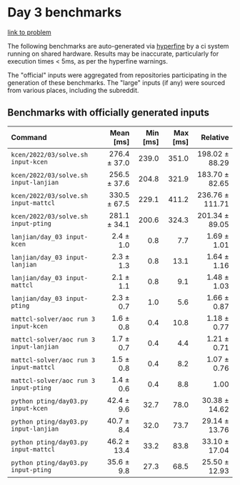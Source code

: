 # Day 3 benchmarks

[link to problem](http://adventofcode.com/2022/day/3)

The following benchmarks are auto-generated via [hyperfine](https://github.com/sharkdp/hyperfine) by a ci system running on shared hardware. Results may be inaccurate, particularly for execution times < 5ms, as per the hyperfine warnings.

The "official" inputs were aggregated from repositories participating in the generation of these benchmarks. The "large" inputs (if any) were sourced from various places, including the subreddit.

## Benchmarks with officially generated inputs
| Command | Mean [ms] | Min [ms] | Max [ms] | Relative |
|:---|---:|---:|---:|---:|
| `kcen/2022/03/solve.sh input-kcen` | 276.4 ± 37.0 | 239.0 | 351.0 | 198.02 ± 88.29 |
| `kcen/2022/03/solve.sh input-lanjian` | 256.5 ± 37.6 | 204.8 | 321.9 | 183.70 ± 82.65 |
| `kcen/2022/03/solve.sh input-mattcl` | 330.5 ± 67.5 | 229.1 | 411.2 | 236.76 ± 111.71 |
| `kcen/2022/03/solve.sh input-pting` | 281.1 ± 34.1 | 200.6 | 324.3 | 201.34 ± 89.05 |
| `lanjian/day_03 input-kcen` | 2.4 ± 1.0 | 0.8 | 7.7 | 1.69 ± 1.01 |
| `lanjian/day_03 input-lanjian` | 2.3 ± 1.3 | 0.8 | 13.1 | 1.64 ± 1.16 |
| `lanjian/day_03 input-mattcl` | 2.1 ± 1.1 | 0.8 | 9.1 | 1.48 ± 1.03 |
| `lanjian/day_03 input-pting` | 2.3 ± 0.7 | 1.0 | 5.6 | 1.66 ± 0.87 |
| `mattcl-solver/aoc run 3 input-kcen` | 1.6 ± 0.8 | 0.4 | 10.8 | 1.18 ± 0.77 |
| `mattcl-solver/aoc run 3 input-lanjian` | 1.7 ± 0.7 | 0.4 | 4.4 | 1.21 ± 0.71 |
| `mattcl-solver/aoc run 3 input-mattcl` | 1.5 ± 0.8 | 0.4 | 8.2 | 1.07 ± 0.76 |
| `mattcl-solver/aoc run 3 input-pting` | 1.4 ± 0.6 | 0.4 | 8.8 | 1.00 |
| `python pting/day03.py input-kcen` | 42.4 ± 9.6 | 32.7 | 78.0 | 30.38 ± 14.62 |
| `python pting/day03.py input-lanjian` | 40.7 ± 8.4 | 32.0 | 73.7 | 29.14 ± 13.76 |
| `python pting/day03.py input-mattcl` | 46.2 ± 13.4 | 33.2 | 83.8 | 33.10 ± 17.04 |
| `python pting/day03.py input-pting` | 35.6 ± 9.8 | 27.3 | 68.5 | 25.50 ± 12.93 |
